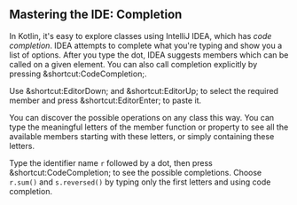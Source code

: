 ## Mastering the IDE: Completion

In Kotlin, it's easy to explore classes using IntelliJ IDEA, which has *code
completion*. IDEA attempts to complete what you're typing and show you a list
of options. After you type the dot, IDEA suggests members which can be called
on a given element. You can also call completion explicitly by pressing
<span class="shortcut">&shortcut:CodeCompletion;</span>.

Use <span class="shortcut">&shortcut:EditorDown;</span> and 
<span class="shortcut">&shortcut:EditorUp;</span> to select the required member 
and press <span class="shortcut">&shortcut:EditorEnter;</span> to paste it. 

You can discover the possible operations on any class this way. You
can type the meaningful letters of the member function or property to see all 
the available members starting with these letters, or simply containing 
these letters.

Type the identifier name `r` followed by a dot, then press 
<span class="shortcut">&shortcut:CodeCompletion;</span> to see
the possible completions. Choose `r.sum()` and `s.reversed()` by typing only
the first letters and using code completion.